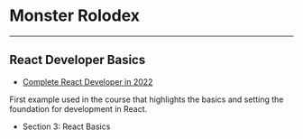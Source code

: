 # Monster Rolodex

---

## React Developer Basics

- [Complete React Developer in 2022](<[https://link](https://www.udemy.com/course/complete-react-developer-zero-to-mastery/)>)

First example used in the course that highlights the basics and setting the foundation for development in React.

- Section 3: React Basics
